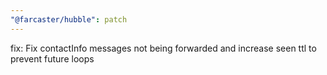 ```yaml
---
"@farcaster/hubble": patch
---
```


fix: Fix contactInfo messages not being forwarded and increase seen ttl to prevent future loops
